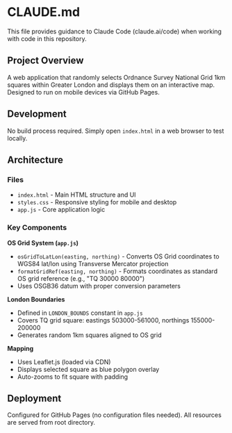 # CLAUDE.md

This file provides guidance to Claude Code (claude.ai/code) when working with code in this repository.

## Project Overview

A web application that randomly selects Ordnance Survey National Grid 1km squares within Greater London and displays them on an interactive map. Designed to run on mobile devices via GitHub Pages.

## Development

No build process required. Simply open `index.html` in a web browser to test locally.

## Architecture

### Files
- `index.html` - Main HTML structure and UI
- `styles.css` - Responsive styling for mobile and desktop
- `app.js` - Core application logic

### Key Components

**OS Grid System (`app.js`)**
- `osGridToLatLon(easting, northing)` - Converts OS Grid coordinates to WGS84 lat/lon using Transverse Mercator projection
- `formatGridRef(easting, northing)` - Formats coordinates as standard OS grid reference (e.g., "TQ 30000 80000")
- Uses OSGB36 datum with proper conversion parameters

**London Boundaries**
- Defined in `LONDON_BOUNDS` constant in `app.js`
- Covers TQ grid square: eastings 503000-561000, northings 155000-200000
- Generates random 1km squares aligned to OS grid

**Mapping**
- Uses Leaflet.js (loaded via CDN)
- Displays selected square as blue polygon overlay
- Auto-zooms to fit square with padding

## Deployment

Configured for GitHub Pages (no configuration files needed). All resources are served from root directory.